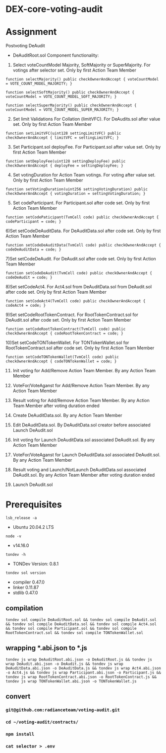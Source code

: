 # DEX-core-voting-audit

# Assignment

Postvoting DeAudit

* DeAuditRoot.sol
Component functionality:
1) Select voteCountModel Majority, SoftMajority or SuperMajority. For votings after selector set. Only by first Action Team Member

`function selectMajority() public checkOwnerAndAccept {
  voteCountModel = VOTE_COUNT_MODEL_MAJORITY;
}`

`function selectSoftMajority() public checkOwnerAndAccept {
  voteCountModel = VOTE_COUNT_MODEL_SOFT_MAJORITY;
}`

`function selectSuperMajority() public checkOwnerAndAccept {
  voteCountModel = VOTE_COUNT_MODEL_SUPER_MAJORITY;
}`

2) Set limit Validations For Collation (limitVFC). For DeAudits.sol after value set. Only by first Action Team Member

`function setLimitVFC(uint128 settingLimitVFC) public checkOwnerAndAccept {
  limitVFC = settingLimitVFC;
}`

3) Set Participant.sol deployFee. For Participant.sol after value set. Only by first Action Team Member

`function setDeployFee(uint128 settingDeployFee) public checkOwnerAndAccept {
  deployFee = settingDeployFee;
}`

4) Set votingDuration for Action Team votings. For voting after value set. Only by first Action Team Member

`function setVotingDuration(uint256 settingVotingDuration) public checkOwnerAndAccept {
  votingDuration = settingVotingDuration;
}`

5) Set codeParticipant. For Participant.sol after code set. Only by first Action Team Member

`function setCodePaticipant(TvmCell code) public checkOwnerAndAccept {
     codeParticipant = code;
    }`

6)Set setCodeDeAuditData. For DeAuditData.sol after code set. Only by first Action Team Member

`function setCodeDeAuditData(TvmCell code) public checkOwnerAndAccept {
  codeDeAuditData = code;
}`

7)Set setCodeDeAudit. For DeAudit.sol after code set. Only by first Action Team Member

`function setCodeDeAudit(TvmCell code) public checkOwnerAndAccept {
  codeDeAudit = code;
}`

8)Set setCodeAct4. For Act4.sol from DeAuditData.sol from DeAudit.sol after code set. Only by first Action Team Member

`function setCodeAct4(TvmCell code) public checkOwnerAndAccept {
  codeAct4 = code;
}`

9)Set setCodeRootTokenContract. For RootTokenContract.sol for DeAudit.sol after code set. Only by first Action Team Member

`function setCodeRootTokenContract(TvmCell code) public checkOwnerAndAccept {
  codeRootTokenContract = code;
}`

10)Set setCodeTONTokenWallet. For TONTokenWallet.sol for RootTokenContract.sol after code set. Only by first Action Team Member

`function setCodeTONTokenWallet(TvmCell code) public checkOwnerAndAccept {
  codeTONTokenWallet = code;
}`

11) Init voting for Add/Remove Action Team Member. By any Action Team Member
12) VoteFor/VoteAganst for Add/Remove Action Team Member. By any Action Team Member
13) Result voting for Add/Remove Action Team Member. By any Action Team Member after voting duration ended

14) Create DeAuditData.sol. By any Action Team Member
15) Edit DeAuditData.sol. By DeAuditData.sol creator before associated Launch DeAudit.sol
16) Init voting for Launch DeAuditData.sol associated DeAudit.sol. By any Action Team Member
17) VoteFor/VoteAganst for Launch DeAuditData.sol associated DeAudit.sol. By any Action Team Member
18) Result voting and Launch/NotLaunch DeAuditData.sol associated DeAudit.sol. By any Action Team Member after voting duration ended


2) Launch DeAudit.sol
# Prerequisites

`lsb_release -a`
* Ubuntu 20.04.2 LTS

`node -v`
* v14.16.0

`tondev -h`
* TONDev Version: 0.8.1

`tondev sol version`
* compiler   0.47.0  
* linker     0.11.87  
* stdlib     0.47.0  

## compilation

`tondev sol compile DeAuditRoot.sol && tondev sol compile DeAudit.sol && tondev sol compile DeAuditData.sol && tondev sol compile Act4.sol && tondev sol compile Participant.sol && tondev sol compile RootTokenContract.sol && tondev sol compile TONTokenWallet.sol`

## wrapping *.abi.json to *.js

`tondev js wrap DeAuditRoot.abi.json -o DeAuditRoot.js &&
tondev js wrap DeAudit.abi.json -o DeAudit.js &&
tondev js wrap DeAuditData.abi.json -o DeAuditData.js &&
tondev js wrap Act4.abi.json -o Act4.js &&
tondev js wrap Participant.abi.json -o Participant.js &&
tondev js wrap RootTokenContract.abi.json -o RootTokenContract.js &&
tondev js wrap TONTokenWallet.abi.json -o TONTokenWallet.js`

## convert





### `git@github.com:radianceteam/voting-audit.git`
### `cd ~/voting-audit/contracts/`
### `npm install`
### `cat selector > .env`

